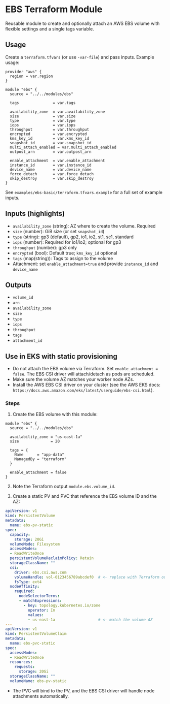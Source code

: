 # EBS Terraform Module

Reusable module to create and optionally attach an AWS EBS volume with flexible settings and a single tags variable.

## Usage

Create a `terraform.tfvars` (or use `-var-file`) and pass inputs. Example usage:

```hcl
provider "aws" {
  region = var.region
}

module "ebs" {
  source = "../../modules/ebs"

  tags               = var.tags

  availability_zone  = var.availability_zone
  size               = var.size
  type               = var.type
  iops               = var.iops
  throughput         = var.throughput
  encrypted          = var.encrypted
  kms_key_id         = var.kms_key_id
  snapshot_id        = var.snapshot_id
  multi_attach_enabled = var.multi_attach_enabled
  outpost_arn        = var.outpost_arn

  enable_attachment  = var.enable_attachment
  instance_id        = var.instance_id
  device_name        = var.device_name
  force_detach       = var.force_detach
  skip_destroy       = var.skip_destroy
}
```

See `examples/ebs-basic/terraform.tfvars.example` for a full set of example inputs.

## Inputs (highlights)
- `availability_zone` (string): AZ where to create the volume. Required
- `size` (number): GiB size (or set `snapshot_id`)
- `type` (string): gp3 (default), gp2, io1, io2, st1, sc1, standard
- `iops` (number): Required for io1/io2; optional for gp3
- `throughput` (number): gp3 only
- `encrypted` (bool): Default true; `kms_key_id` optional
- `tags` (map(string)): Tags to assign to the volume
- Attachment: set `enable_attachment=true` and provide `instance_id` and `device_name`

## Outputs
- `volume_id`
- `arn`
- `availability_zone`
- `size`
- `type`
- `iops`
- `throughput`
- `tags`
- `attachment_id`

## Use in EKS with static provisioning

- Do not attach the EBS volume via Terraform. Set `enable_attachment = false`. The EBS CSI driver will attach/detach as pods are scheduled.
- Make sure the volume AZ matches your worker node AZs.
- Install the AWS EBS CSI driver on your cluster (see the AWS EKS docs: `https://docs.aws.amazon.com/eks/latest/userguide/ebs-csi.html`).

### Steps
1) Create the EBS volume with this module:

```hcl
module "ebs" {
  source = "../../modules/ebs"

  availability_zone = "us-east-1a"
  size              = 20

  tags = {
    Name      = "app-data"
    ManagedBy = "terraform"
  }

  enable_attachment = false
}
```

2) Note the Terraform output `module.ebs.volume_id`.

3) Create a static PV and PVC that reference the EBS volume ID and the AZ:

```yaml
apiVersion: v1
kind: PersistentVolume
metadata:
  name: ebs-pv-static
spec:
  capacity:
    storage: 20Gi
  volumeMode: Filesystem
  accessModes:
  - ReadWriteOnce
  persistentVolumeReclaimPolicy: Retain
  storageClassName: ""
  csi:
    driver: ebs.csi.aws.com
    volumeHandle: vol-0123456789abcdef0  # <- replace with Terraform output
    fsType: ext4
  nodeAffinity:
    required:
      nodeSelectorTerms:
      - matchExpressions:
        - key: topology.kubernetes.io/zone
          operator: In
          values:
          - us-east-1a                   # <- match the volume AZ
---
apiVersion: v1
kind: PersistentVolumeClaim
metadata:
  name: ebs-pvc-static
spec:
  accessModes:
  - ReadWriteOnce
  resources:
    requests:
      storage: 20Gi
  storageClassName: ""
  volumeName: ebs-pv-static
```

- The PVC will bind to the PV, and the EBS CSI driver will handle node attachments automatically.